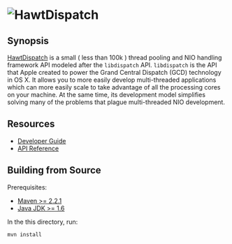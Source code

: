 # ![HawtDispatch][logo]
[logo]: http://hawtdispatch.fusesource.org/images/project-logo.png

## Synopsis

[HawtDispatch][] is a small ( less than 100k ) thread pooling and NIO
handling framework API modeled after the `libdispatch` API. `libdispatch` is
the API that Apple created to power the Grand Central Dispatch (GCD)
technology in OS X. It allows you to more easily develop multi-threaded
applications which can more easily scale to take advantage of all the
processing cores on your machine. At the same time, its development model
simplifies solving many of the problems that plague multi-threaded NIO
development.

[HawtDispatch]:http://hawtdispatch.fusesource.org

## Resources

* [Developer Guide](http://hawtdispatch.fusesource.org)
* [API Reference](http://hawtdispatch.fusesource.org/maven/1.0/hawtdispatch/apidocs/org/fusesource/hawtdispatch/package-summary.html)

## Building from Source

Prerequisites:

* [Maven >= 2.2.1](http://maven.apache.org/download.html)
* [Java JDK >= 1.6](http://java.sun.com/javase/downloads/widget/jdk6.jsp)

In the this directory, run:

    mvn install

